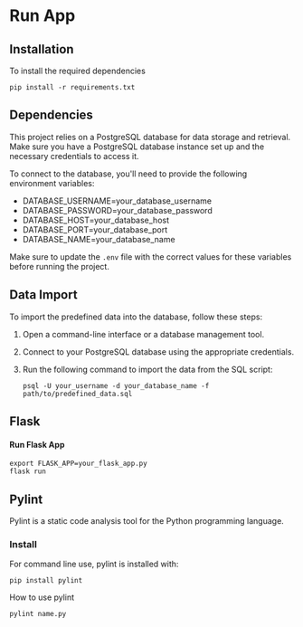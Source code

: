 # Run App

## Installation

To install the required dependencies
        
    pip install -r requirements.txt

## Dependencies

This project relies on a PostgreSQL database for data storage and retrieval. Make sure you have a PostgreSQL database instance set up and the necessary credentials to access it.

To connect to the database, you'll need to provide the following environment variables:

- DATABASE_USERNAME=your_database_username
- DATABASE_PASSWORD=your_database_password
- DATABASE_HOST=your_database_host
- DATABASE_PORT=your_database_port
- DATABASE_NAME=your_database_name

Make sure to update the `.env` file with the correct values for these variables before running the project.


## Data Import

To import the predefined data into the database, follow these steps:

1. Open a command-line interface or a database management tool.
2. Connect to your PostgreSQL database using the appropriate credentials.
3. Run the following command to import the data from the SQL script:

       psql -U your_username -d your_database_name -f path/to/predefined_data.sql


## Flask 
    
#### Run Flask App
  
    export FLASK_APP=your_flask_app.py
    flask run



## Pylint

Pylint is a static code analysis tool for the Python programming language.

### Install

For command line use, pylint is installed with:

    pip install pylint

How to use pylint
    
    pylint name.py
